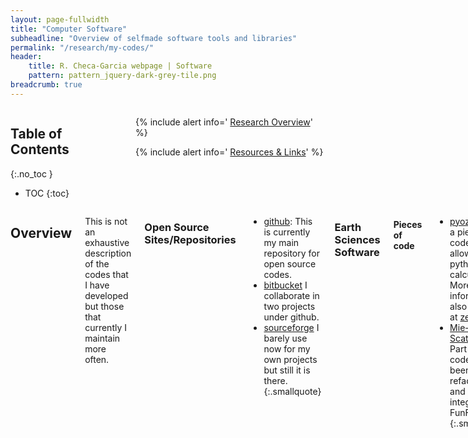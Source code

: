 ```yaml
---
layout: page-fullwidth
title: "Computer Software"
subheadline: "Overview of selfmade software tools and libraries"
permalink: "/research/my-codes/"
header:
    title: R. Checa-Garcia webpage | Software 
    pattern: pattern_jquery-dark-grey-tile.png
breadcrumb: true
---
```

<div class="row">
<div class="medium-4 medium-push-8 columns" markdown="1">


<div class="panel radius" markdown="1">

## Table of Contents
{:.no_toc }
*  TOC
{:toc}
</div>
<div class="panel radius" markdown="1">

  {% include alert info=' <a href="/research/overview/">Research Overview</a>' %}

  {% include alert info=' <a href="/research/resources/">Resources & Links</a>' %}
  
</div>
</div><!-- /.medium-4.columns -->

<div class="medium-8 medium-pull-4 columns" markdown="1">

## Overview

This is not an exhaustive description of the codes that I have developed but those that currently I maintain more often. 

### Open Source Sites/Repositories


- [github](https:/github.com/RCHG/): This is currently my main repository for open source codes.
- [bitbucket](https://bitbucket.org/rchecagarcia/) I collaborate in two projects under github.
- [sourceforge](https://sourceforge.net/u/rchecagarcia/profile) I barely use now for my own projects but still it is there.
{:.smallquote}

### Earth Sciences Software

#### Pieces of code

- [pyozone](https://github.com/RCHG/pyozone): It is a piece of code that allows some python calculations. More information is also avaiable at [zenodo](https://zenodo.org/record/1118950)
- [Mie-Scattering](https://rchg.github.io//science-blog/Mie-Scattering/) Part of this code has been refactored and integrated in FunFAN
{:.smallquote}
#### FunFAN

The main idea of [FunFAN](https://github.com/RCHG/FunFAN) project is to have a set of modules and functions used for aerosols studies that can be easely incorporated in different kind of projects.The [documentation](https://funfan.readthedocs.io/en/latest/) is online in readthedocs. It is registered in [Zenodo](https://zenodo.org/record/3672001) so you can cite it as [![DOI](https://zenodo.org/badge/DOI/10.5281/zenodo.3672001.svg)](https://doi.org/10.5281/zenodo.3672001).
{:.smallblock}

- Language: Python
- Info: Several functions has been used in mineral dust aerosol studies.
{:.smallquote}

#### pyIPSLtools

[pyIPSLtools](https://github.com/RCHG/pyIPSLtool is a python software to prepate specific climate diagnostics for IPSL model. It also perform additional opertations to test the CF-compilant of the diagnostics (netcdf files) and typical test to ascertain the main properties of the climate simulations. It is registered in [Zenodo](https://zenodo.org/record/41347471) so you can cite it: [![DOI](https://zenodo.org/badge/DOI/10.5281/zenodo.4134747.svg)](https://doi.org/10.5281/zenodo.4134747). This tool has been used to provide diagnostics of IPSL climate model for the projects CRESCENDO, AEROCOM and specific collaborations with Jasper Kok. It is open and modular, in principle with few work it could be adapted to other models.
{:.smallblock}

- Languages: Python, cdo and nco
{:.smallquote}

#### SOCRATES-RF

[SOCRATES-RF](http://www.met.reading.ac.uk/~vr912734/SOCRATESRF/index.html) is a software suite based on SOCRATES but designed to have a different user interface and focused on the estimation of radiative forcing by offline methodologies. Currently it is able to estimate the radiative forcing by fixed dynamical heating method by adjusting the temperatures on the stratosphere. This software has been used for publications regarding the radiative forcing of Ozone in the troposphere and the stratosphere.
{:.smallblock}

- Languages: Fortran (main tool), Python (post-processing and prepare inputs)
{:.smallquote}

### Statistical Physics

#### MaxEnt

It is a code programmed to estimate a probability density function according to a set of constrains that the pdf should fulfill, typically in the form of pdf-moments.
{:.smallblock}

<small markdown="1">[Up to table of contents](#toc)</small>
{: .text-right }



</div><!-- /.medium-8.columns -->
</div><!-- /.row -->


